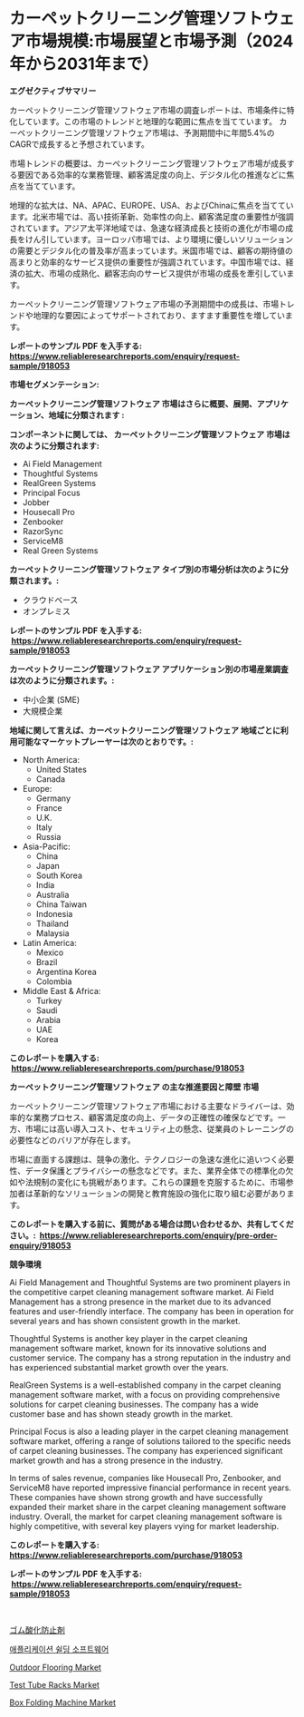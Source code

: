 <p><h1>カーペットクリーニング管理ソフトウェア市場規模:市場展望と市場予測（2024年から2031年まで）</h1></p><p><strong>エグゼクティブサマリー</strong></p>
<p><p>カーペットクリーニング管理ソフトウェア市場の調査レポートは、市場条件に特化しています。この市場のトレンドと地理的な範囲に焦点を当てています。 カーペットクリーニング管理ソフトウェア市場は、予測期間中に年間5.4%のCAGRで成長すると予想されています。</p><p>市場トレンドの概要は、カーペットクリーニング管理ソフトウェア市場が成長する要因である効率的な業務管理、顧客満足度の向上、デジタル化の推進などに焦点を当てています。</p><p>地理的な拡大は、NA、APAC、EUROPE、USA、およびChinaに焦点を当てています。北米市場では、高い技術革新、効率性の向上、顧客満足度の重要性が強調されています。アジア太平洋地域では、急速な経済成長と技術の進化が市場の成長をけん引しています。ヨーロッパ市場では、より環境に優しいソリューションの需要とデジタル化の普及率が高まっています。米国市場では、顧客の期待値の高まりと効率的なサービス提供の重要性が強調されています。中国市場では、経済の拡大、市場の成熟化、顧客志向のサービス提供が市場の成長を牽引しています。</p><p>カーペットクリーニング管理ソフトウェア市場の予測期間中の成長は、市場トレンドや地理的な要因によってサポートされており、ますます重要性を増しています。</p></p>
<p><strong>レポートのサンプル PDF を入手する: <a href="https://www.reliableresearchreports.com/enquiry/request-sample/918053">https://www.reliableresearchreports.com/enquiry/request-sample/918053</a></strong></p>
<p><strong>市場セグメンテーション:</strong></p>
<p><strong> カーペットクリーニング管理ソフトウェア 市場はさらに概要、展開、アプリケーション、地域に分類されます :</strong></p>
<p><strong>コンポーネントに関しては、 カーペットクリーニング管理ソフトウェア 市場は次のように分類されます: &nbsp;</strong></p>
<p><ul><li>Ai Field Management</li><li>Thoughtful Systems</li><li>RealGreen Systems</li><li>Principal Focus</li><li>Jobber</li><li>Housecall Pro</li><li>Zenbooker</li><li>RazorSync</li><li>ServiceM8</li><li>Real Green Systems</li></ul></p>
<p><strong> カーペットクリーニング管理ソフトウェア タイプ別の市場分析は次のように分類されます。:</strong></p>
<p><ul><li>クラウドベース</li><li>オンプレミス</li></ul></p>
<p><strong>レポートのサンプル PDF を入手する: &nbsp;<a href="https://www.reliableresearchreports.com/enquiry/request-sample/918053">https://www.reliableresearchreports.com/enquiry/request-sample/918053</a></strong></p>
<p><strong> カーペットクリーニング管理ソフトウェア アプリケーション別の市場産業調査は次のように分類されます。:</strong></p>
<p><ul><li>中小企業 (SME)</li><li>大規模企業</li></ul></p>
<p><strong>地域に関して言えば、カーペットクリーニング管理ソフトウェア 地域ごとに利用可能なマーケットプレーヤーは次のとおりです。:</strong></p>
<p><ul>
    <li>
        North America:
        <ul>
            <li>United States</li>
            <li>Canada</li>
        </ul>
    </li>
    <li>
        Europe:
        <ul>
            <li>Germany</li>
            <li>France</li>
            <li>U.K.</li>
            <li>Italy</li>
            <li>Russia</li>
        </ul>
    </li>
    <li>
        Asia-Pacific:
        <ul>
            <li>China</li>
            <li>Japan</li>
            <li>South Korea</li>
            <li>India</li>
            <li>Australia</li>
            <li>China Taiwan</li>
            <li>Indonesia</li>
            <li>Thailand</li>
            <li>Malaysia</li>
        </ul>
    </li>
    <li>
        Latin America:
        <ul>
            <li>Mexico</li>
            <li>Brazil</li>
            <li>Argentina Korea</li>
            <li>Colombia</li>
        </ul>
    </li>
    <li>
        Middle East & Africa:
        <ul>
            <li>Turkey</li>
            <li>Saudi</li>
            <li>Arabia</li>
            <li>UAE</li>
            <li>Korea</li>
        </ul>
    </li>
    </ul></p>
<p><strong>このレポートを購入する: &nbsp;<a href="https://www.reliableresearchreports.com/purchase/918053">https://www.reliableresearchreports.com/purchase/918053</a></strong></p>
<p><strong>カーペットクリーニング管理ソフトウェア の主な推進要因と障壁 市場</strong></p>
<p><p>カーペットクリーニング管理ソフトウェア市場における主要なドライバーは、効率的な業務プロセス、顧客満足度の向上、データの正確性の確保などです。一方、市場には高い導入コスト、セキュリティ上の懸念、従業員のトレーニングの必要性などのバリアが存在します。</p><p>市場に直面する課題は、競争の激化、テクノロジーの急速な進化に追いつく必要性、データ保護とプライバシーの懸念などです。また、業界全体での標準化の欠如や法規制の変化にも挑戦があります。これらの課題を克服するために、市場参加者は革新的なソリューションの開発と教育施設の強化に取り組む必要があります。</p></p>
<p><strong>このレポートを購入する前に、質問がある場合は問い合わせるか、共有してください。:&nbsp; <a href="https://www.reliableresearchreports.com/enquiry/pre-order-enquiry/918053">https://www.reliableresearchreports.com/enquiry/pre-order-enquiry/918053</a></strong></p>
<p><strong>競争環境</strong></p>
<p><p>Ai Field Management and Thoughtful Systems are two prominent players in the competitive carpet cleaning management software market. Ai Field Management has a strong presence in the market due to its advanced features and user-friendly interface. The company has been in operation for several years and has shown consistent growth in the market.</p><p>Thoughtful Systems is another key player in the carpet cleaning management software market, known for its innovative solutions and customer service. The company has a strong reputation in the industry and has experienced substantial market growth over the years.</p><p>RealGreen Systems is a well-established company in the carpet cleaning management software market, with a focus on providing comprehensive solutions for carpet cleaning businesses. The company has a wide customer base and has shown steady growth in the market.</p><p>Principal Focus is also a leading player in the carpet cleaning management software market, offering a range of solutions tailored to the specific needs of carpet cleaning businesses. The company has experienced significant market growth and has a strong presence in the industry.</p><p>In terms of sales revenue, companies like Housecall Pro, Zenbooker, and ServiceM8 have reported impressive financial performance in recent years. These companies have shown strong growth and have successfully expanded their market share in the carpet cleaning management software industry. Overall, the market for carpet cleaning management software is highly competitive, with several key players vying for market leadership.</p></p>
<p><strong>このレポートを購入する: &nbsp; <a href="https://www.reliableresearchreports.com/purchase/918053">https://www.reliableresearchreports.com/purchase/918053</a></strong></p>
<p><strong>レポートのサンプル PDF を入手する: &nbsp;<a href="https://www.reliableresearchreports.com/enquiry/request-sample/918053">https://www.reliableresearchreports.com/enquiry/request-sample/918053</a></strong><strong></strong></p>
<p>&nbsp;</p>
<p><p><a href="https://medium.com/@tyreekgoodwin/%E3%83%A9%E3%83%90%E3%83%BC%E3%82%A2%E3%83%B3%E3%83%81%E3%82%AA%E3%82%AD%E3%82%B7%E3%83%80%E3%83%B3%E3%83%88%E5%B8%82%E5%A0%B4%E3%81%AE%E5%88%86%E6%9E%90%E3%81%A82024%E5%B9%B4%E3%81%8B%E3%82%892031%E5%B9%B4%E3%81%BE%E3%81%A7%E3%81%AE%E4%BA%88%E6%B8%AC%E3%81%95%E3%82%8C%E3%81%9F%E8%A6%8F%E6%A8%A1-19929f7e6b30">ゴム酸化防止剤</a></p><p><a href="https://medium.com/@stephenstevens11/%EC%9D%91%EC%9A%A9-%EB%B3%B4%ED%98%B8-%EC%86%8C%ED%94%84%ED%8A%B8%EC%9B%A8%EC%96%B4-%EC%8B%9C%EC%9E%A5-%EC%A1%B0%EC%82%AC-%EB%B3%B4%EA%B3%A0%EC%84%9C-2024%EB%85%84%EB%B6%80%ED%84%B0-2031%EB%85%84%EA%B9%8C%EC%A7%80%EC%9D%98-%EC%97%AD%EC%82%AC-%EB%B0%8F-%EC%98%88%EC%B8%A1-f43a746a081d">애플리케이션 쉴딩 소프트웨어</a></p><p><a href="https://view.publitas.com/reportprime-1/decoding-the-outdoor-flooring-market-a-deep-dive-into-the-latest-market-trends-market-segmentation-and-competitive-analysis/">Outdoor Flooring Market</a></p><p><a href="https://natural-crush-b99.notion.site/Test-Tube-Racks-Market-Share-Market-New-Trends-Analysis-Report-By-Type-By-Application-By-End-use-a93787c534e145c0a69ab524e6744394">Test Tube Racks Market</a></p><p><a href="https://github.com/fiixsa/Market-Research-Report-List-1/blob/main/box-folding-machine-market.md">Box Folding Machine Market</a></p></p>